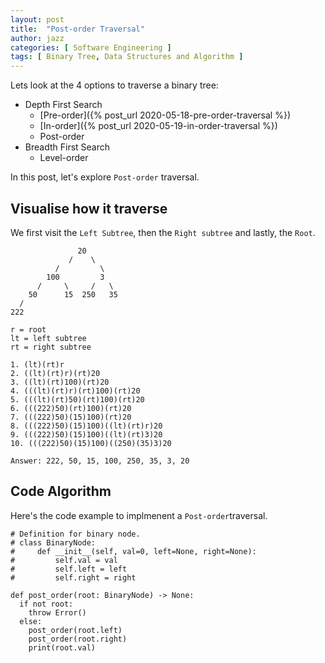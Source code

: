 ```yaml
---
layout: post
title:  "Post-order Traversal"
author: jazz
categories: [ Software Engineering ]
tags: [ Binary Tree, Data Structures and Algorithm ]
---
```


Lets look at the 4 options to traverse a binary tree:

- Depth First Search
  - [Pre-order]({% post_url 2020-05-18-pre-order-traversal %})
  - [In-order]({% post_url 2020-05-19-in-order-traversal %})
  - Post-order
- Breadth First Search
  - Level-order

In this post, let's explore `Post-order` traversal.

## Visualise how it traverse

We first visit the `Left Subtree`, then the `Right subtree` and lastly, the `Root`.

```text
               20
             /    \
          /         \
        100         3
      /     \     /   \
    50      15  250   35
  /
222

r = root
lt = left subtree
rt = right subtree

1. (lt)(rt)r
2. ((lt)(rt)r)(rt)20
3. ((lt)(rt)100)(rt)20
4. (((lt)(rt)r)(rt)100)(rt)20
5. (((lt)(rt)50)(rt)100)(rt)20
6. (((222)50)(rt)100)(rt)20
7. (((222)50)(15)100)(rt)20
8. (((222)50)(15)100)((lt)(rt)r)20
9. (((222)50)(15)100)((lt)(rt)3)20
10. (((222)50)(15)100)((250)(35)3)20

Answer: 222, 50, 15, 100, 250, 35, 3, 20

```

## Code Algorithm

Here's the code example to implmenent a `Post-order`traversal.

```py3
# Definition for binary node.
# class BinaryNode:
#     def __init__(self, val=0, left=None, right=None):
#         self.val = val
#         self.left = left
#         self.right = right

def post_order(root: BinaryNode) -> None:
  if not root:
    throw Error()
  else:
    post_order(root.left)
    post_order(root.right)
    print(root.val)
```
